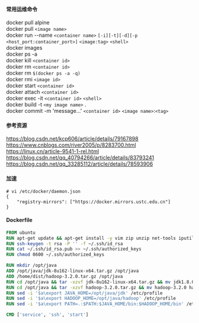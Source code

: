 #### 常用运维命令

docker pull alpine  
docker pull `<image name>`  
docker run --name `<container name>` `[-i][-t][-d][-p <host_port:container_port>]` `<image:tag>` `<shell>`  
docker images  
docker ps -a  
docker kill `<container id>`  
docker rm `<container id>`  
docker rm `$(docker ps -a -q)`  
docker rmi `<image id>`  
docker start `<container id>`  
docker attach `<container id>`  
docker exec -it `<container id>` `<shell>`  
docker build -t `<my image name>` .  
docker commit -m 'message...' `<container id>` `<image name>`:`<tag>`   

#### 参考资源

https://blog.csdn.net/kcp606/article/details/79167898  
https://www.cnblogs.com/river2005/p/8283700.html  
https://linux.cn/article-9541-1-rel.html  
https://blog.csdn.net/qq_40794266/article/details/83793241  
https://blog.csdn.net/qq_33285112/article/details/78593906  

#### 加速

```
# vi /etc/docker/daemon.json
{
    "registry-mirrors": ["https://docker.mirrors.ustc.edu.cn"]
}
```

#### Dockerfile

``` Dockerfile
FROM ubuntu
RUN apt-get update && apt-get install -y vim zip unzip net-tools iputils-ping openssh-client openssh-server
RUN ssh-keygen -t rsa -P '' -f ~/.ssh/id_rsa
RUN cat ~/.ssh/id_rsa.pub >> ~/.ssh/authorized_keys
RUN chmod 0600 ~/.ssh/authorized_keys

RUN mkdir /opt/java
ADD /opt/java/jdk-8u162-linux-x64.tar.gz /opt/java
ADD /home/dist/hadoop-3.2.0.tar.gz /opt/java
RUN cd /opt/java && tar -xzvf jdk-8u162-linux-x64.tar.gz && mv jdk1.8.0_162 jdk
RUN cd /opt/java && tar -xzvf hadoop-3.2.0.tar.gz && mv hadoop-3.2.0 hadoop
RUN sed -i '$a\export JAVA_HOME=/opt/java/jdk' /etc/profile
RUN sed -i '$a\export HADOOP_HOME=/opt/java/hadoop' /etc/profile
RUN sed -i '$a\export PATH=.:$PATH:$JAVA_HOME/bin:$HADOOP_HOME/bin' /etc/profile

CMD ['service', 'ssh', 'start']
```